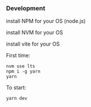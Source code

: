### Development

install NPM for your OS (node.js)

install NVM for your OS

install vite for your OS

First time:

```
nvm use lts
npm i -g yarn
yarn
```

To start:

```
yarn dev
```
